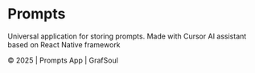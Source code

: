 # Prompts 

Universal application for storing prompts. Made with Cursor AI assistant based on React Native framework

© 2025 | Prompts App | GrafSoul
